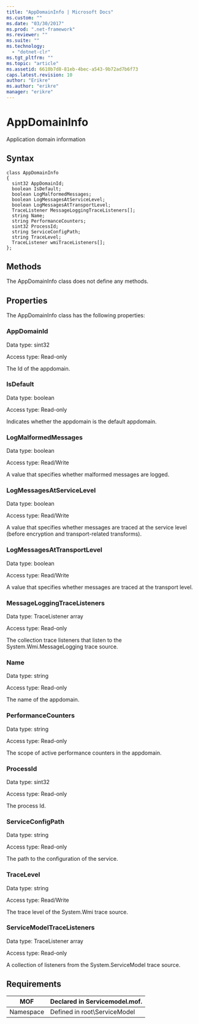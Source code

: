 ```yaml
---
title: "AppDomainInfo | Microsoft Docs"
ms.custom: ""
ms.date: "03/30/2017"
ms.prod: ".net-framework"
ms.reviewer: ""
ms.suite: ""
ms.technology: 
  - "dotnet-clr"
ms.tgt_pltfrm: ""
ms.topic: "article"
ms.assetid: 6610b7d8-81eb-4bec-a543-9b72ad7b6f73
caps.latest.revision: 10
author: "Erikre"
ms.author: "erikre"
manager: "erikre"
---
```

# AppDomainInfo
Application domain information  
  
## Syntax  
  
```  
class AppDomainInfo  
{  
  sint32 AppDomainId;  
  boolean IsDefault;  
  boolean LogMalformedMessages;  
  boolean LogMessagesAtServiceLevel;  
  boolean LogMessagesAtTransportLevel;  
  TraceListener MessageLoggingTraceListeners[];  
  string Name;  
  string PerformanceCounters;  
  sint32 ProcessId;  
  string ServiceConfigPath;  
  string TraceLevel;  
  TraceListener wmiTraceListeners[];  
};  
```  
  
## Methods  
 The AppDomainInfo class does not define any methods.  
  
## Properties  
 The AppDomainInfo class has the following properties:  
  
### AppDomainId  
 Data type: sint32  
  
 Access type: Read-only  
  
 The Id of the appdomain.  
  
### IsDefault  
 Data type: boolean  
  
 Access type: Read-only  
  
 Indicates whether the appdomain is the default appdomain.  
  
### LogMalformedMessages  
 Data type: boolean  
  
 Access type: Read/Write  
  
 A value that specifies whether malformed messages are logged.  
  
### LogMessagesAtServiceLevel  
 Data type: boolean  
  
 Access type: Read/Write  
  
 A value that specifies whether messages are traced at the service level (before encryption and transport-related transforms).  
  
### LogMessagesAtTransportLevel  
 Data type: boolean  
  
 Access type: Read/Write  
  
 A value that specifies whether messages are traced at the transport level.  
  
### MessageLoggingTraceListeners  
 Data type: TraceListener array  
  
 Access type: Read-only  
  
 The collection trace listeners that listen to the System.Wmi.MessageLogging trace source.  
  
### Name  
 Data type: string  
  
 Access type: Read-only  
  
 The name of the appdomain.  
  
### PerformanceCounters  
 Data type: string  
  
 Access type: Read-only  
  
 The scope of active performance counters in the appdomain.  
  
### ProcessId  
 Data type: sint32  
  
 Access type: Read-only  
  
 The process Id.  
  
### ServiceConfigPath  
 Data type: string  
  
 Access type: Read-only  
  
 The path to the configuration of the service.  
  
### TraceLevel  
 Data type: string  
  
 Access type: Read/Write  
  
 The trace level of the System.Wmi trace source.  
  
### ServiceModelTraceListeners  
 Data type: TraceListener array  
  
 Access type: Read-only  
  
 A collection of listeners from the System.ServiceModel trace source.  
  
## Requirements  
  
|MOF|Declared in Servicemodel.mof.|  
|---------|-----------------------------------|  
|Namespace|Defined in root\ServiceModel|